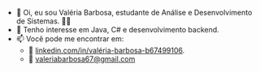 - 👋 Oi, eu sou Valéria Barbosa, estudante de Análise e Desenvolvimento de Sistemas. 👩‍💻
- 👀 Tenho interesse em Java, C# e desenvolvimento backend. 
- 📫 Você pode me encontrar em:
  - :link: [linkedin.com/in/valéria-barbosa-b67499106](linkedin.com/in/valéria-barbosa-b67499106).
  - :email: valeriabarbosa67@gmail.com
<!---
ValeriaBarbosa03/ValeriaBarbosa03 is a ✨ special ✨ repository because its `README.md` (this file) appears on your GitHub profile.
You can click the Preview link to take a look at your changes.
--->

